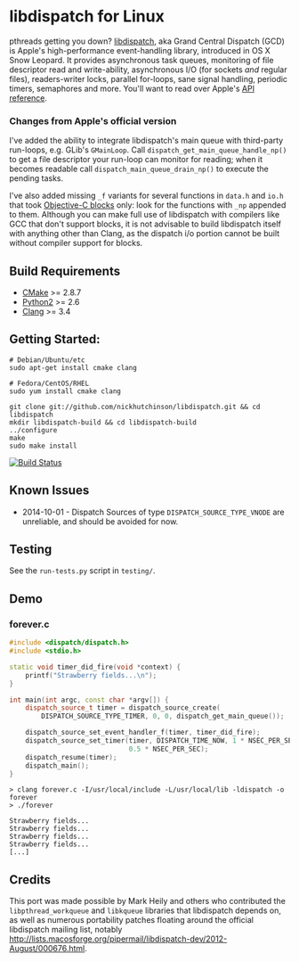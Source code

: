 # libdispatch for Linux

pthreads getting you down? [libdispatch](http://libdispatch.macosforge.org),
aka Grand Central Dispatch (GCD) is Apple's high-performance event-handling
library, introduced in OS X Snow Leopard. It provides asynchronous task queues,
monitoring of file descriptor read and write-ability, asynchronous I/O (for
sockets *and* regular files), readers-writer locks, parallel for-loops, sane
signal handling, periodic timers, semaphores and more. You'll want to read over
Apple's [API reference](http://developer.apple.com/library/ios/#documentation/Performance/Reference/GCD_libdispatch_Ref/Reference/reference.html).

### Changes from Apple's official version
I've added the ability to integrate libdispatch's main queue with third-party
run-loops, e.g. GLib's `GMainLoop`.  Call
`dispatch_get_main_queue_handle_np()` to get a file descriptor your run-loop
can monitor for reading; when it becomes readable call
`dispatch_main_queue_drain_np()` to execute the pending tasks.

I've also added missing `_f` variants for several functions in `data.h` and
`io.h` that took [Objective-C blocks](http://developer.apple.com/library/ios/#documentation/cocoa/Conceptual/Blocks/Articles/00_Introduction.html)
only: look for the functions with `_np` appended to them. Although you can make
full use of libdispatch with compilers like GCC that don't support blocks, it
is not advisable to build libdispatch itself with anything other than Clang, as
the dispatch i/o portion cannot be built without compiler support for blocks.

## Build Requirements
- [CMake](http://cmake.org) >= 2.8.7
- [Python2](http://python.org) >= 2.6
- [Clang](http://llvm.org) >= 3.4

## Getting Started:
    # Debian/Ubuntu/etc
    sudo apt-get install cmake clang

    # Fedora/CentOS/RHEL
    sudo yum install cmake clang

    git clone git://github.com/nickhutchinson/libdispatch.git && cd libdispatch
    mkdir libdispatch-build && cd libdispatch-build
    ../configure
    make
    sudo make install

[![Build Status](https://travis-ci.org/nickhutchinson/libdispatch.svg?branch=dev)](https://travis-ci.org/nickhutchinson/libdispatch)

## Known Issues
- 2014-10-01 - Dispatch Sources of type `DISPATCH_SOURCE_TYPE_VNODE` are
  unreliable, and should be avoided for now.

## Testing
See the `run-tests.py` script in `testing/`.

## Demo

### forever.c
```cpp
#include <dispatch/dispatch.h>
#include <stdio.h>

static void timer_did_fire(void *context) {
    printf("Strawberry fields...\n");
}

int main(int argc, const char *argv[]) {
    dispatch_source_t timer = dispatch_source_create(
        DISPATCH_SOURCE_TYPE_TIMER, 0, 0, dispatch_get_main_queue());

    dispatch_source_set_event_handler_f(timer, timer_did_fire);
    dispatch_source_set_timer(timer, DISPATCH_TIME_NOW, 1 * NSEC_PER_SEC,
                              0.5 * NSEC_PER_SEC);
    dispatch_resume(timer);
    dispatch_main();
}
```

    > clang forever.c -I/usr/local/include -L/usr/local/lib -ldispatch -o forever
    > ./forever

    Strawberry fields...
    Strawberry fields...
    Strawberry fields...
    Strawberry fields...
    [...]


## Credits
This port was made possible by Mark Heily and others who contributed the
`libpthread_workqueue` and `libkqueue` libraries that libdispatch depends on, as
well as numerous portability patches floating around the official libdispatch
mailing list, notably <http://lists.macosforge.org/pipermail/libdispatch-dev/2012-August/000676.html>.

